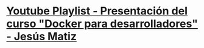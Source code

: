 # [Youtube Playlist - Presentación del curso "Docker para desarrolladores" - Jesús Matiz](https://www.youtube.com/watch?v=JFsKgJAV8kU&list=PLRHPC9shBXl2SfjD7yiz0R96qFy9fy98d)
